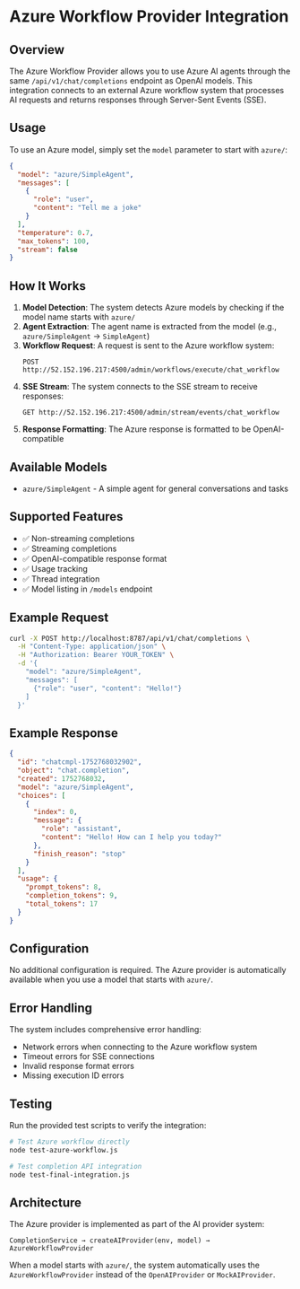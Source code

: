 # Azure Workflow Provider Integration

## Overview

The Azure Workflow Provider allows you to use Azure AI agents through the same `/api/v1/chat/completions` endpoint as OpenAI models. This integration connects to an external Azure workflow system that processes AI requests and returns responses through Server-Sent Events (SSE).

## Usage

To use an Azure model, simply set the `model` parameter to start with `azure/`:

```json
{
  "model": "azure/SimpleAgent",
  "messages": [
    {
      "role": "user",
      "content": "Tell me a joke"
    }
  ],
  "temperature": 0.7,
  "max_tokens": 100,
  "stream": false
}
```

## How It Works

1. **Model Detection**: The system detects Azure models by checking if the model name starts with `azure/`
2. **Agent Extraction**: The agent name is extracted from the model (e.g., `azure/SimpleAgent` → `SimpleAgent`)
3. **Workflow Request**: A request is sent to the Azure workflow system:
   ```
   POST http://52.152.196.217:4500/admin/workflows/execute/chat_workflow
   ```
4. **SSE Stream**: The system connects to the SSE stream to receive responses:
   ```
   GET http://52.152.196.217:4500/admin/stream/events/chat_workflow
   ```
5. **Response Formatting**: The Azure response is formatted to be OpenAI-compatible

## Available Models

- `azure/SimpleAgent` - A simple agent for general conversations and tasks

## Supported Features

- ✅ Non-streaming completions
- ✅ Streaming completions
- ✅ OpenAI-compatible response format
- ✅ Usage tracking
- ✅ Thread integration
- ✅ Model listing in `/models` endpoint

## Example Request

```bash
curl -X POST http://localhost:8787/api/v1/chat/completions \
  -H "Content-Type: application/json" \
  -H "Authorization: Bearer YOUR_TOKEN" \
  -d '{
    "model": "azure/SimpleAgent",
    "messages": [
      {"role": "user", "content": "Hello!"}
    ]
  }'
```

## Example Response

```json
{
  "id": "chatcmpl-1752768032902",
  "object": "chat.completion",
  "created": 1752768032,
  "model": "azure/SimpleAgent",
  "choices": [
    {
      "index": 0,
      "message": {
        "role": "assistant",
        "content": "Hello! How can I help you today?"
      },
      "finish_reason": "stop"
    }
  ],
  "usage": {
    "prompt_tokens": 8,
    "completion_tokens": 9,
    "total_tokens": 17
  }
}
```

## Configuration

No additional configuration is required. The Azure provider is automatically available when you use a model that starts with `azure/`.

## Error Handling

The system includes comprehensive error handling:
- Network errors when connecting to the Azure workflow system
- Timeout errors for SSE connections
- Invalid response format errors
- Missing execution ID errors

## Testing

Run the provided test scripts to verify the integration:

```bash
# Test Azure workflow directly
node test-azure-workflow.js

# Test completion API integration
node test-final-integration.js
```

## Architecture

The Azure provider is implemented as part of the AI provider system:

```
CompletionService → createAIProvider(env, model) → AzureWorkflowProvider
```

When a model starts with `azure/`, the system automatically uses the `AzureWorkflowProvider` instead of the `OpenAIProvider` or `MockAIProvider`.
